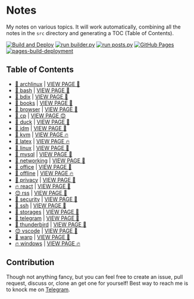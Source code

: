 # Notes

My notes on various topics. It will work automatically, combining all the notes in the `src` directory and generating a TOC (Table of Contents).

[![Build and Deploy](https://github.com/SharafatKarim/notes/actions/workflows/action.yml/badge.svg)](https://github.com/SharafatKarim/notes/actions/workflows/action.yml)
[![run builder.py](https://github.com/SharafatKarim/notes/actions/workflows/action.yml/badge.svg)](https://github.com/SharafatKarim/notes/actions/workflows/action.yml)
[![run posts.py](https://github.com/SharafatKarim/notes/actions/workflows/posts.yml/badge.svg)](https://github.com/SharafatKarim/notes/actions/workflows/posts.yml)
[![GitHub Pages](https://github.com/SharafatKarim/notes/actions/workflows/gh-pages.yml/badge.svg)](https://github.com/SharafatKarim/notes/actions/workflows/gh-pages.yml)
[![pages-build-deployment](https://github.com/SharafatKarim/notes/actions/workflows/pages/pages-build-deployment/badge.svg)](https://github.com/SharafatKarim/notes/actions/workflows/pages/pages-build-deployment)


## Table of Contents

- [🍕 archlinux](src/archlinux.md) | <a href='https://sharafat.is-a.dev/notes/archlinux' target='_blank'>VIEW PAGE 🚀</a>
- [🌟 bash](src/bash.md) | <a href='https://sharafat.is-a.dev/notes/bash' target='_blank'>VIEW PAGE 👾</a>
- [🎉 bdix](src/bdix.md) | <a href='https://sharafat.is-a.dev/notes/bdix' target='_blank'>VIEW PAGE 🤖</a>
- [🌈 books](src/books.md) | <a href='https://sharafat.is-a.dev/notes/books' target='_blank'>VIEW PAGE 🎉</a>
- [🎸 browser](src/browser.md) | <a href='https://sharafat.is-a.dev/notes/browser' target='_blank'>VIEW PAGE 🌟</a>
- [👾 cp](src/cp.md) | <a href='https://sharafat.is-a.dev/notes/cp' target='_blank'>VIEW PAGE 😊</a>
- [🌈 duck](src/duck.md) | <a href='https://sharafat.is-a.dev/notes/duck' target='_blank'>VIEW PAGE 🚀</a>
- [🚀 idm](src/idm.md) | <a href='https://sharafat.is-a.dev/notes/idm' target='_blank'>VIEW PAGE 🌟</a>
- [👾 kvm](src/kvm.md) | <a href='https://sharafat.is-a.dev/notes/kvm' target='_blank'>VIEW PAGE 🔥</a>
- [🚀 latex](src/latex.md) | <a href='https://sharafat.is-a.dev/notes/latex' target='_blank'>VIEW PAGE 🔥</a>
- [🎉 linux](src/linux.md) | <a href='https://sharafat.is-a.dev/notes/linux' target='_blank'>VIEW PAGE 🤖</a>
- [🌟 mysql](src/mysql.md) | <a href='https://sharafat.is-a.dev/notes/mysql' target='_blank'>VIEW PAGE 🚀</a>
- [👾 networking](src/networking.md) | <a href='https://sharafat.is-a.dev/notes/networking' target='_blank'>VIEW PAGE 🌈</a>
- [🎉 office](src/office.md) | <a href='https://sharafat.is-a.dev/notes/office' target='_blank'>VIEW PAGE 👾</a>
- [🚀 offline](src/offline.md) | <a href='https://sharafat.is-a.dev/notes/offline' target='_blank'>VIEW PAGE 🔥</a>
- [🍕 privacy](src/privacy.md) | <a href='https://sharafat.is-a.dev/notes/privacy' target='_blank'>VIEW PAGE 🎉</a>
- [🔥 react](src/react.md) | <a href='https://sharafat.is-a.dev/notes/react' target='_blank'>VIEW PAGE 🚀</a>
- [😊 rss](src/rss.md) | <a href='https://sharafat.is-a.dev/notes/rss' target='_blank'>VIEW PAGE 🌈</a>
- [🌟 security](src/security.md) | <a href='https://sharafat.is-a.dev/notes/security' target='_blank'>VIEW PAGE 🎉</a>
- [🚀 ssh](src/ssh.md) | <a href='https://sharafat.is-a.dev/notes/ssh' target='_blank'>VIEW PAGE 🚀</a>
- [🎉 storages](src/storages.md) | <a href='https://sharafat.is-a.dev/notes/storages' target='_blank'>VIEW PAGE 🤖</a>
- [🌟 telegram](src/telegram.md) | <a href='https://sharafat.is-a.dev/notes/telegram' target='_blank'>VIEW PAGE 🌈</a>
- [🎉 thunderbird](src/thunderbird.md) | <a href='https://sharafat.is-a.dev/notes/thunderbird' target='_blank'>VIEW PAGE 🌟</a>
- [😊 vscode](src/vscode.md) | <a href='https://sharafat.is-a.dev/notes/vscode' target='_blank'>VIEW PAGE 🌈</a>
- [👾 warp](src/warp.md) | <a href='https://sharafat.is-a.dev/notes/warp' target='_blank'>VIEW PAGE 🍕</a>
- [🔥 windows](src/windows.md) | <a href='https://sharafat.is-a.dev/notes/windows' target='_blank'>VIEW PAGE 🔥</a>

## Contribution

Though not anything fancy, but you can feel free to create an issue, pull request, discuss or, clone an get one for yourself!
Best way to reach me is to knock me on [Telegram](https://t.me/SharafatKarim).

